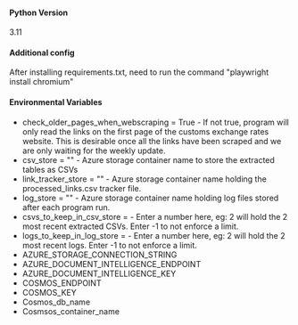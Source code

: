 #### Python Version
3.11

#### Additional config
After installing requirements.txt, need to run the command "playwright install chromium"

#### Environmental Variables
- check_older_pages_when_webscraping = True - If not true, program will only read the links on the first page of the customs exchange rates website. This is desirable once all the links have been scraped and we are only waiting for the weekly update.
- csv_store = "" - Azure storage container name to store the extracted tables as CSVs
- link_tracker_store = "" - Azure storage container name holding the processed_links.csv tracker file.
- log_store = "" - Azure storage container name holding log files stored after each program run.
- csvs_to_keep_in_csv_store = - Enter a number here, eg: 2 will hold the 2 most recent extracted CSVs. Enter -1 to not enforce a limit.
- logs_to_keep_in_log_store = - Enter a number here, eg: 2 will hold the 2 most recent logs. Enter -1 to not enforce a limit.
- AZURE_STORAGE_CONNECTION_STRING
- AZURE_DOCUMENT_INTELLIGENCE_ENDPOINT
- AZURE_DOCUMENT_INTELLIGENCE_KEY
- COSMOS_ENDPOINT
- COSMOS_KEY
- Cosmos_db_name
- Cosmsos_container_name